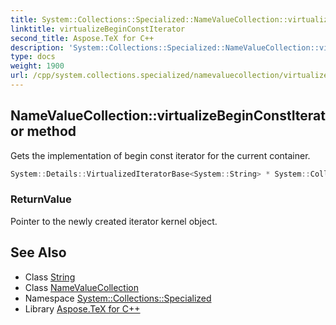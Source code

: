 ```yaml
---
title: System::Collections::Specialized::NameValueCollection::virtualizeBeginConstIterator method
linktitle: virtualizeBeginConstIterator
second_title: Aspose.TeX for C++
description: 'System::Collections::Specialized::NameValueCollection::virtualizeBeginConstIterator method. Gets the implementation of begin const iterator for the current container in C++.'
type: docs
weight: 1900
url: /cpp/system.collections.specialized/namevaluecollection/virtualizebeginconstiterator/
---
```

## NameValueCollection::virtualizeBeginConstIterator method


Gets the implementation of begin const iterator for the current container.

```cpp
System::Details::VirtualizedIteratorBase<System::String> * System::Collections::Specialized::NameValueCollection::virtualizeBeginConstIterator() const override
```


### ReturnValue

Pointer to the newly created iterator kernel object.

## See Also

* Class [String](../../../system/string/)
* Class [NameValueCollection](../)
* Namespace [System::Collections::Specialized](../../)
* Library [Aspose.TeX for C++](../../../)
